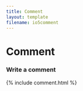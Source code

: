 ```yaml
---
title: Comment
layout: template
filename: io5comment
--- 
```

# Comment

<div>
    <p>
      <h3>Write a comment</h3>
      {% include comment.html %}
    </p>
</div>